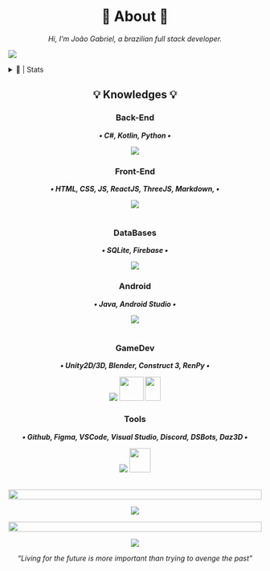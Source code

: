 <h1 align="center">💮 About 💮</h1>

_<p align="center">Hi, I’m João Gabriel, a brazilian full stack developer.</p>_

![](https://komarev.com/ghpvc/?username=Noggurix&color=blueviolet)

<details><summary>📝 | Stats</summary>

<br>

<p align="center">
<a href="https://git.io/streak-stats">
<img height=140 src="https://streak-stats.demolab.com?user=Noggurix&theme=radical"/>
</a>
</p>

<p align="center">
<a href="https://github.com/anuraghazra/github-readme-stats">
  <img height=140 src="https://github-readme-stats.vercel.app/api?username=Noggurix&show_icons=true&theme=radical" />
</a>
</p>

<p align="center">
<a href="https://discord.com/users/688862058535583768">
<img height=160 src="https://lanyard.cnrad.dev/api/688862058535583768?showDisplayName=true&idleMessage=Probably%20coding..."/>
</a>
</p>

<br>

</details>

</p>

## <p align="center">💡 Knowledges 💡</p>

### <p align="center">Back-End</p>
**_<p align="center">• C#, Kotlin, Python •</p>_**
<p align="center">
  <a href="https://skillicons.dev">
    <img src="https://skillicons.dev/icons?i=cs,kotlin,python" />
  </a>
</p>


### <p align="center">Front-End</p>
**_<p align="center">• HTML, CSS, JS, ReactJS, ThreeJS, Markdown, •</p>_**
<p align="center">
  <a href="https://skillicons.dev">
    <img src="https://skillicons.dev/icons?i=html,css,js,react,threejs,markdown" />
  </a>
</p>

#

### <p align="center">DataBases</p>
**_<p align="center">• SQLite, Firebase •</p>_**
<p align="center">
  <a href="https://skillicons.dev">
    <img src="https://skillicons.dev/icons?i=sqlite,firebase" />
  </a>
</p>


### <p align="center">Android</p>
**_<p align="center">• Java, Android Studio •</p>_**
<p align="center">
  <a href="https://skillicons.dev">
    <img src="https://skillicons.dev/icons?i=java,androidstudio" />
  </a>
</p>

#

### <p align="center">GameDev</p>
**_<p align="center">• Unity2D/3D, Blender, Construct 3, RenPy •</p>_**
<p align="center">
  <a href="https://skillicons.dev">
    <img src="https://skillicons.dev/icons?i=unity,blender" /></a>
    <img src="https://upload.wikimedia.org/wikipedia/commons/thumb/7/79/Construct_3_Logo.svg/1701px-Construct_3_Logo.svg.png" style="width:48px;height:48px;" />
    <img src="https://upload.wikimedia.org/wikipedia/commons/7/7e/Ren%E2%80%99Py_Logo_6-13-6_200x307px.png" style="width:31px;height:48px;" />
</p>

### <p align="center">Tools</p>
**_<p align="center">• Github, Figma, VSCode, Visual Studio, Discord, DSBots, Daz3D •</p>_**
<p align="center">
  <a href="https://skillicons.dev">
    <img src="https://skillicons.dev/icons?i=github,figma,vscode,visualstudio,discord,bots"/></a>
    <img src="https://cdn2.steamgriddb.com/icon_thumb/3204765835133b3580b0f603a5c3b625.png" style="width:42px; height:48px;"/>
</p>

<br>
<img src="https://i.imgur.com/dBaSKWF.gif" height="20" width="100%">

<p align="center">
<img src="https://spotify-github-profile.kittinanx.com/api/view?uid=wvl4sozmrqwkti57pmklcuexv&cover_image=true&theme=default&show_offline=false&background_color=121212&interchange=false&bar_color=52b04f&bar_color_cover=false)](https://github.com/kittinan/spotify-github-profile">
</p>

<img src="https://i.imgur.com/dBaSKWF.gif" height="20" width="100%">
<br>

<p align="center">
<img src="https://i.pinimg.com/originals/3e/5c/57/3e5c57d83650ef8715f109c6aece35ef.gif"/>
</p>

_<p align="center">“Living for the future is more important than trying to avenge the past”</p>_
